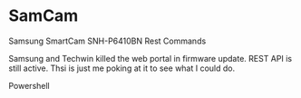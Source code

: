 # SamCam
Samsung SmartCam SNH-P6410BN Rest Commands

Samsung and Techwin killed the web portal in firmware update. REST API is still active. Thsi is just me poking at it to see what I could do.

Powershell
